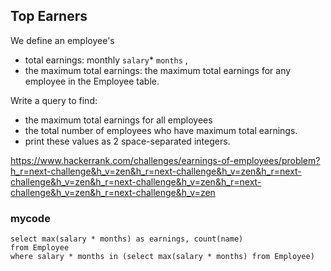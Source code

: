 ## Top Earners

We define an employee's 
* total earnings: monthly `salary`* `months` , 
* the maximum total earnings: the maximum total earnings for any employee in the Employee table. 

Write a query to find:
* the maximum total earnings for all employees 
* the total number of employees who have maximum total earnings. 
* print these values as 2 space-separated integers.

https://www.hackerrank.com/challenges/earnings-of-employees/problem?h_r=next-challenge&h_v=zen&h_r=next-challenge&h_v=zen&h_r=next-challenge&h_v=zen&h_r=next-challenge&h_v=zen&h_r=next-challenge&h_v=zen&h_r=next-challenge&h_v=zen

### mycode
```mysql
select max(salary * months) as earnings, count(name) 
from Employee
where salary * months in (select max(salary * months) from Employee)
```
